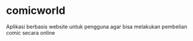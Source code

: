 # comicworld
Aplikasi berbasis website untuk pengguna agar bisa melakukan pembelian comic secara online
